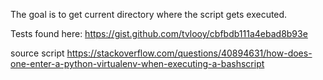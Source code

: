 The goal is to get current directory where the script gets executed.

Tests found here:
https://gist.github.com/tvlooy/cbfbdb111a4ebad8b93e

source script
https://stackoverflow.com/questions/40894631/how-does-one-enter-a-python-virtualenv-when-executing-a-bashscript